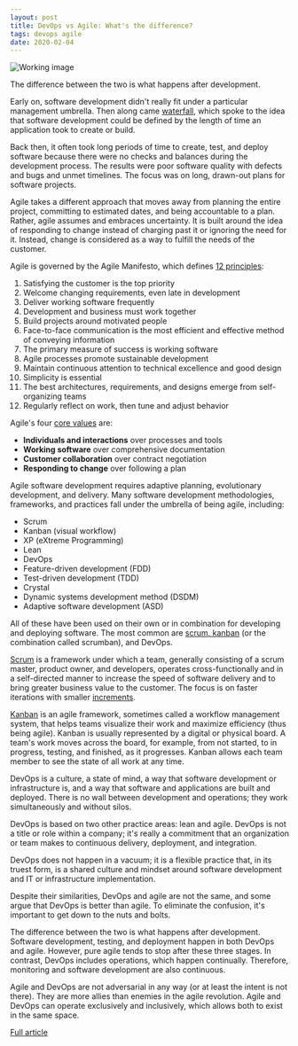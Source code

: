 ```yaml
---
layout: post
title: DevOps vs Agile: What's the difference?
tags: devops agile
date: 2020-02-04
---
```


![Working image](https://opensource.com/sites/default/files/styles/image-full-size/public/lead-images/collab-team-pair-programming-code-keyboard.png?itok=kBeRTFL1)

The difference between the two is what happens after development.

Early on, software development didn't really fit under a particular 
management umbrella. Then along came 
[waterfall](http://www.agilenutshell.com/agile_vs_waterfall), 
which spoke to the idea that software development could be defined 
by the length of time an application took to create or build.

Back then, it often took long periods of time to create, test, and deploy 
software because there were no checks and balances during the development 
process. The results were poor software quality with defects and bugs and 
unmet timelines. The focus was on long, drawn-out plans for software projects.

Agile takes a different approach that moves away from planning the entire 
project, committing to estimated dates, and being accountable to a plan. 
Rather, agile assumes and embraces uncertainty. It is built around the idea 
of responding to change instead of charging past it or ignoring the need for 
it. Instead, change is considered as a way to fulfill the needs of the customer.

Agile is governed by the Agile Manifesto, which defines 
[12 principles](https://agilemanifesto.org/principles.html):

1. Satisfying the customer is the top priority
2. Welcome changing requirements, even late in development
3. Deliver working software frequently
4. Development and business must work together
5. Build projects around motivated people
6. Face-to-face communication is the most efficient and effective method of conveying information
7. The primary measure of success is working software
8. Agile processes promote sustainable development
9. Maintain continuous attention to technical excellence and good design
10. Simplicity is essential
11. The best architectures, requirements, and designs emerge from self-organizing teams
12. Regularly reflect on work, then tune and adjust behavior

Agile's four 
[core values](https://agilemanifesto.org/) are:

- **Individuals and interactions** over processes and tools
- **Working software** over comprehensive documentation
- **Customer collaboration** over contract negotiation
- **Responding to change** over following a plan

Agile software development requires adaptive planning, evolutionary development, 
and delivery. Many software development methodologies, frameworks, and practices 
fall under the umbrella of being agile, including:

- Scrum
- Kanban (visual workflow)
- XP (eXtreme Programming)
- Lean
- DevOps
- Feature-driven development (FDD)
- Test-driven development (TDD)
- Crystal
- Dynamic systems development method (DSDM)
- Adaptive software development (ASD)

All of these have been used on their own or in combination for developing and 
deploying software. The most common are 
[scrum, kanban](https://opensource.com/article/19/8/scrum-vs-kanban) 
(or the combination called scrumban), and DevOps.

[Scrum](https://www.scrum.org/) 
is a framework under which a team, generally consisting of a scrum master, 
product owner, and developers, operates cross-functionally and in a self-directed 
manner to increase the speed of software delivery and to bring greater business 
value to the customer. The focus is on faster iterations with smaller 
[increments](https://www.scrum.org/resources/what-is-an-increment).

[Kanban](https://www.atlassian.com/agile/kanban) 
is an agile framework, sometimes called a workflow management system, that 
helps teams visualize their work and maximize efficiency (thus being agile). 
Kanban is usually represented by a digital or physical board. A team's work 
moves across the board, for example, from not started, to in progress, testing, 
and finished, as it progresses. Kanban allows each team member to see the state 
of all work at any time.

DevOps is a culture, a state of mind, a way that software development or 
infrastructure is, and a way that software and applications are built and 
deployed. There is no wall between development and operations; they work 
simultaneously and without silos.

DevOps is based on two other practice areas: lean and agile. DevOps is not 
a title or role within a company; it's really a commitment that an organization 
or team makes to continuous delivery, deployment, and integration.

DevOps does not happen in a vacuum; it is a flexible practice that, in its 
truest form, is a shared culture and mindset around software development and 
IT or infrastructure implementation.

Despite their similarities, DevOps and agile are not the same, and some argue 
that DevOps is better than agile. To eliminate the confusion, it's important 
to get down to the nuts and bolts.

The difference between the two is what happens after development. Software 
development, testing, and deployment happen in both DevOps and agile. However, 
pure agile tends to stop after these three stages. In contrast, DevOps includes 
operations, which happen continually. Therefore, monitoring and software 
development are also continuous.

Agile and DevOps are not adversarial in any way (or at least the intent is not 
there). They are more allies than enemies in the agile revolution. Agile and 
DevOps can operate exclusively and inclusively, which allows both to exist in 
the same space.

[Full article](https://opensource.com/article/20/2/devops-vs-agile)
